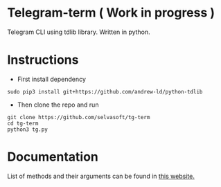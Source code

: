 # Telegram-term ( Work in progress )
  Telegram CLI using tdlib library. Written in python.
# Instructions
* First install dependency

`sudo pip3 install git+https://github.com/andrew-ld/python-tdlib`
* Then clone the repo and run
```
git clone https://github.com/selvasoft/tg-term
cd tg-term
python3 tg.py
```
# Documentation
List of methods and their arguments can be found in [this website.](https://andrew-ld.github.io/constructors/)
